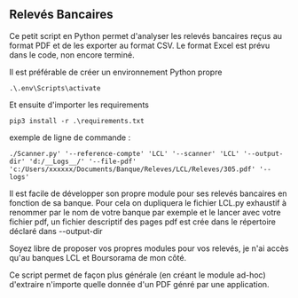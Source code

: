 ## Relevés Bancaires

Ce petit script en Python permet d'analyser les relevés bancaires reçus au format PDF et de les exporter au format CSV.
Le format Excel est prévu dans le code, non encore terminé.

Il est préférable de créer un environnement Python propre

```python3 -m venv ./.env
.\.env\Scripts\activate
```

Et ensuite d'importer les requirements

```pip3 install -r .\requirements.txt```


exemple de ligne de commande : 

```./Scanner.py' '--reference-compte' 'LCL' '--scanner' 'LCL' '--output-dir' 'd:/__Logs__/' '--file-pdf' 'c:/Users/xxxxxx/Documents/Banque/Releves/LCL/Releves/305.pdf' '--logs'```

Il est facile de développer son propre module pour ses relevés bancaires en fonction de sa banque. Pour cela on dupliquera le fichier LCL.py exhaustif à renommer par le nom de votre banque par exemple
et le lancer avec votre fichier pdf, un fichier descriptif des pages pdf est crée dans le répertoire déclaré dans --output-dir


Soyez libre de proposer vos propres modules pour vos relevés, je n'ai accès qu'au banques LCL et Boursorama de mon côté.

Ce script permet de façon plus générale (en créant le module ad-hoc) d'extraire n'importe quelle donnée d'un PDF génré par une application.


